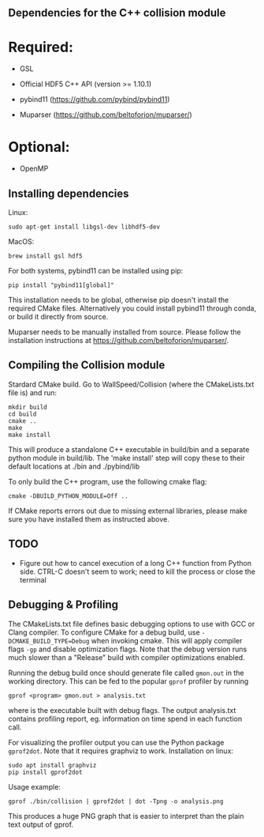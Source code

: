 ## Dependencies for the C++ collision module

# Required:

- GSL

- Official HDF5 C++ API (version >= 1.10.1) 

- pybind11 (https://github.com/pybind/pybind11)

- Muparser (https://github.com/beltoforion/muparser/)

# Optional: 

- OpenMP


## Installing dependencies


Linux:
```
sudo apt-get install libgsl-dev libhdf5-dev
```

MacOS: 
```
brew install gsl hdf5
```

For both systems, pybind11 can be installed using pip:
```
pip install "pybind11[global]"
```
This installation needs to be global, otherwise pip doesn't install the required CMake files. Alternatively you could install pybind11 through conda, or build it directly from source.


Muparser needs to be manually installed from source. Please follow the installation instructions at https://github.com/beltoforion/muparser/.


## Compiling the Collision module

Stardard CMake build. Go to WallSpeed/Collision (where the CMakeLists.txt file is) and run:

```
mkdir build
cd build
cmake ..
make
make install	
```

This will produce a standalone C++ executable in build/bin and a separate python module in build/lib. The 'make install' step will copy these to their default locations at ./bin and ./pybind/lib

To only build the C++ program, use the following cmake flag:

```
cmake -DBUILD_PYTHON_MODULE=Off ..
```

If CMake reports errors out due to missing external libraries, please make sure you have installed them as instructed above.

## TODO 

- Figure out how to cancel execution of a long C++ function from Python side. CTRL-C doesn't seem to work; need to kill the process or close the terminal


## Debugging & Profiling

The CMakeLists.txt file defines basic debugging options to use with GCC or Clang compiler. To configure CMake for a debug build, use ```-DCMAKE_BUILD_TYPE=Debug``` when invoking cmake. This will apply compiler flags ```-gp``` and disable optimization flags. Note that the debug version runs much slower than a "Release" build with compiler optimizations enabled.

Running the debug build once should generate file called ```gmon.out``` in the working directory. This can be fed to the popular ```gprof``` profiler by running 

```
gprof <program> gmon.out > analysis.txt
```
where <program> is the executable built with debug flags. The output analysis.txt contains profiling report, eg. information on time spend in each function call.

For visualizing the profiler output you can use the Python package ```gprof2dot```. Note that it requires graphviz to work. Installation on linux:

```
sudo apt install graphviz
pip install gprof2dot
```

Usage example:
```
gprof ./bin/collision | gprof2dot | dot -Tpng -o analysis.png
```
This produces a huge PNG graph that is easier to interpret than the plain text output of gprof.
